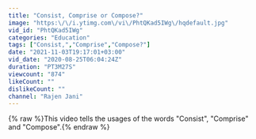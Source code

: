 ```yaml
---
title: "Consist, Comprise or Compose?"
image: "https:\/\/i.ytimg.com\/vi\/PhtQKad5IWg\/hqdefault.jpg"
vid_id: "PhtQKad5IWg"
categories: "Education"
tags: ["Consist,","Comprise","Compose?"]
date: "2021-11-03T19:17:01+03:00"
vid_date: "2020-08-25T06:04:24Z"
duration: "PT3M27S"
viewcount: "874"
likeCount: ""
dislikeCount: ""
channel: "Rajen Jani"
---
```

{% raw %}This video tells the usages of the words &quot;Consist&quot;, &quot;Comprise&quot; and &quot;Compose&quot;.{% endraw %}
